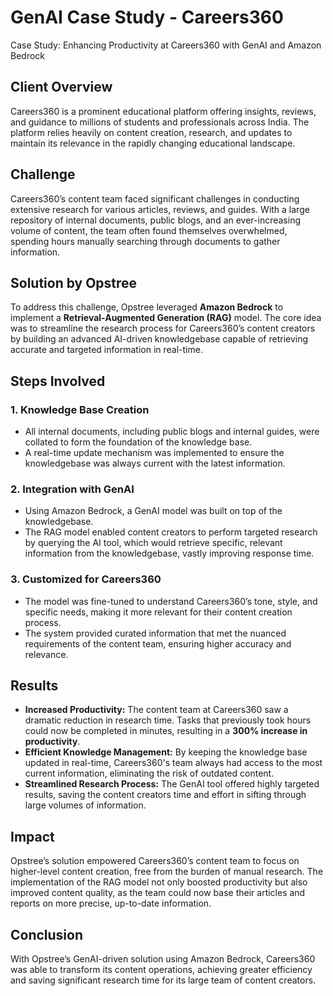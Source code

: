 # GenAI Case Study - Careers360

Case Study: Enhancing Productivity at Careers360 with GenAI and Amazon Bedrock

## Client Overview

Careers360 is a prominent educational platform offering insights, reviews, and guidance to millions of students and professionals across India. The platform relies heavily on content creation, research, and updates to maintain its relevance in the rapidly changing educational landscape.

## Challenge

Careers360’s content team faced significant challenges in conducting extensive research for various articles, reviews, and guides. With a large repository of internal documents, public blogs, and an ever-increasing volume of content, the team often found themselves overwhelmed, spending hours manually searching through documents to gather information.

## Solution by Opstree

To address this challenge, Opstree leveraged **Amazon Bedrock** to implement a **Retrieval-Augmented Generation (RAG)** model. The core idea was to streamline the research process for Careers360’s content creators by building an advanced AI-driven knowledgebase capable of retrieving accurate and targeted information in real-time.

## Steps Involved

### 1. Knowledge Base Creation

- All internal documents, including public blogs and internal guides, were collated to form the foundation of the knowledge base.
- A real-time update mechanism was implemented to ensure the knowledgebase was always current with the latest information.

### 2. Integration with GenAI

- Using Amazon Bedrock, a GenAI model was built on top of the knowledgebase.
- The RAG model enabled content creators to perform targeted research by querying the AI tool, which would retrieve specific, relevant information from the knowledgebase, vastly improving response time.

### 3. Customized for Careers360

- The model was fine-tuned to understand Careers360’s tone, style, and specific needs, making it more relevant for their content creation process.
- The system provided curated information that met the nuanced requirements of the content team, ensuring higher accuracy and relevance.

## Results

- **Increased Productivity:** The content team at Careers360 saw a dramatic reduction in research time. Tasks that previously took hours could now be completed in minutes, resulting in a **300% increase in productivity**.
- **Efficient Knowledge Management:** By keeping the knowledge base updated in real-time, Careers360's team always had access to the most current information, eliminating the risk of outdated content.
- **Streamlined Research Process:** The GenAI tool offered highly targeted results, saving the content creators time and effort in sifting through large volumes of information.

## Impact

Opstree’s solution empowered Careers360’s content team to focus on higher-level content creation, free from the burden of manual research. The implementation of the RAG model not only boosted productivity but also improved content quality, as the team could now base their articles and reports on more precise, up-to-date information.

## Conclusion

With Opstree’s GenAI-driven solution using Amazon Bedrock, Careers360 was able to transform its content operations, achieving greater efficiency and saving significant research time for its large team of content creators.
